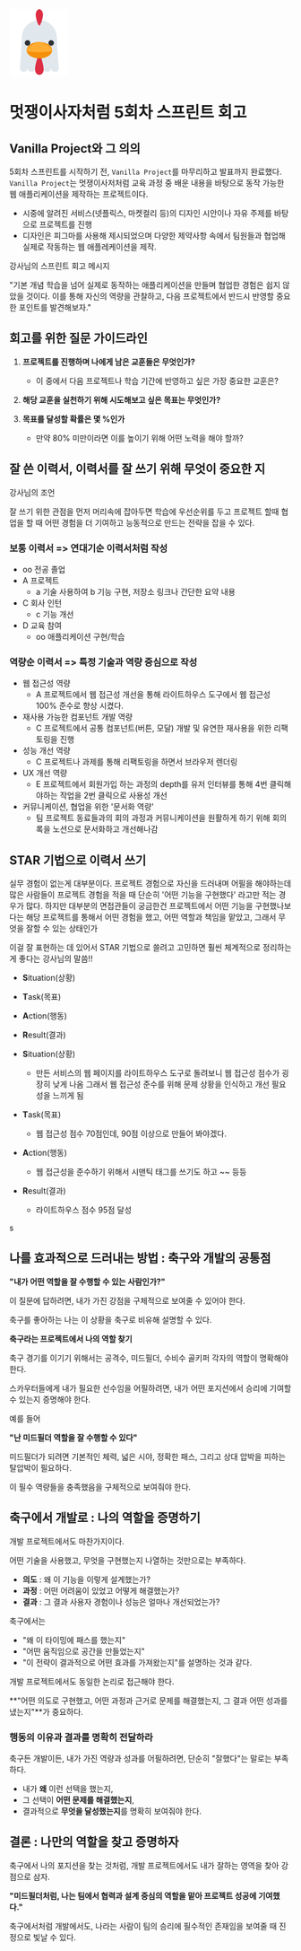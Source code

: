 <img src="image5.png">

<h1>멋쟁이사자처럼 5회차 스프린트 회고</h1>

## Vanilla Project와 그 의의

5회차 스프린트를 시작하기 전, `Vanilla Project`를 마무리하고 발표까지 완료했다.
`Vanilla Project`는 멋쟁이사저처럼 교육 과정 중 배운 내용을 바탕으로 동작 가능한 웹 애플리케이션을 제작하는 프로젝트이다.

- 시중에 알려진 서비스(넷플릭스, 마켓컬리 등)의 디자인 시안이나 자유 주제를 바탕으로 프로젝트를 진행
- 디자인은 피그마를 사용해 제시되었으며 다양한 제약사항 속에서 팀원들과 협업해 실제로 작동하는 웹 애플레케이션을 제작.

강사님의 스프린트 회고 메시지

"기본 개념 학습을 넘어 실제로 동작하는 애플리케이션을 만들며 협업한 경험은 쉽지 않았을 것이다. 이를 통해 자신의 역량을 관찰하고, 다음 프로젝트에서 반드시 반영할 중요한 포인트를 발견해보자."



## 회고를 위한 질문 가이드라인

1. **프로젝트를 진행하며 나에게 남은 교훈들은 무엇인가?**
   - 이 중에서 다음 프로젝트나 학습 기간에 반영하고 싶은 가장 중요한 교훈은?

2. **해당 교훈을 실천하기 위해 시도해보고 싶은 목표는 무엇인가?**

3. **목표를 달성할 확률은 몇 %인가**
   - 만약 80% 미만이라면 이를 높이기 위해 어떤 노력을 해야 할까?


## 잘 쓴 이력서, 이력서를 잘 쓰기 위해 무엇이 중요한 지

강사님의 조언

잘 쓰기 위한 관점을 먼저 머리속에 잡아두면 학습에 우선순위를 두고 프로젝트 할때 협업을 할 때 어떤 경험을 더 기여하고 능동적으로 만드는 전략을 잡을 수 있다.


### 보통 이력서 => 연대기순 이력서처럼 작성

- oo 전공 졸업
- A 프로젝트
  - a 기술 사용하여 b 기능 구현, 저장소 링크나 간단한 요약 내용
- C 회사 인턴
  - c 기능 개선
- D 교육 참여
  - oo 애플리케이션 구현/학습


### 역량순 이력서 => 특정 기술과 역량 중심으로 작성

- 웹 접근성 역량
  - A 프로젝트에서 웹 접근성 개선을 통해 라이트하우스 도구에서 웹 접근성 100% 준수로 향상 시켰다.
- 재사용 가능한 컴포넌트 개발 역량
  - C 프로젝트에서 공통 컴포넌트(버튼, 모달) 개발 및 유연한 재사용을 위한 리팩토링을 진행
- 성능 개선 역량
  - C 프로젝트나 과제를 통해 리팩토링을 하면서 브라우저 렌더링
- UX 개선 역량
  -  E 프로젝트에서 회원가입 하는 과정의 depth를 유저 인터뷰를 통해 4번 클릭해야하는 작업을 2번 클릭으로 사용성 개선
- 커뮤니케이션, 협업을 위한 '문서화 역량'
  - 팀 프로젝트 동료들과의 회의 과정과 커뮤니케이션을 원활하게 하기 위해 회의록을 노션으로 문서화하고 개선해나감




## STAR 기법으로 이력서 쓰기

실무 경험이 없는게 대부분이다. 프로젝트 경험으로 자신을 드러내며 어필을 해야하는데 많은 사람들이 프로젝트 경험을 적을 때 단순히 '어떤 기능을 구현했다' 라고만 적는
경우가 많다. 하지만 대부분의 면접관들이 궁금한건 프로젝트에서 어떤 기능을 구현했나보다는 해당 프로젝트를 통해서 어떤 경험을 했고, 어떤 역할과 책임을 맡았고, 그래서 무엇을 잘할 수 있는 상태인가

이걸 잘 표현하는 데 있어서 STAR 기법으로 쓸려고 고민하면 훨씬 체계적으로 정리하는게 좋다는 강사님의 말씀!!

- **S**ituation(상황)
- **T**ask(목표)
- **A**ction(행동)
- **R**esult(결과)


- **S**ituation(상황)
  - 만든 서비스의 웹 페이지를 라이트하우스 도구로 돌려보니 웹 접근성 점수가
  굉장히 낮게 나옴 그래서 웹 접근성 준수를 위해 문제 상황을 인식하고 개선 필요성을 느끼게 됨


- **T**ask(목표)
  - 웹 접근성 점수 70점인데, 90점 이상으로 만들어 봐야겠다.
  

- **A**ction(행동)
  - 웹 접근성을 준수하기 위해서 시맨틱 태그를 쓰기도 하고 ~~ 등등

- **R**esult(결과)
  - 라이트하우스 점수 95점 달성

s




## 나를 효과적으로 드러내는 방법 : 축구와 개발의 공통점

**"내가 어떤 역할을 잘 수행할 수 있는 사람인가?"**

이 질문에 답하려면, 내가 가진 강점을 구체적으로 보여줄 수 있어야 한다.

축구를 좋아하는 나는 이 상황을 축구로 비유해 설명할 수 있다.

**축구라는 프로젝트에서 나의 역할 찾기**

축구 경기를 이기기 위해서는 공격수, 미드필더, 수비수 골키퍼 각자의 역할이 명확해야 한다.

스카우터들에게 내가 필요한 선수임을 어필하려면, 내가 어떤 포지션에서 승리에 기여할 수 있는지 증명해야 한다.


예를 들어

**"난 미드필더 역할을 잘 수행할 수 있다"**

미드필더가 되려면 기본적인 체력, 넓은 시야, 정확한 패스, 그리고 상대 압박을 피하는 탈압박이 필요하다.

이 필수 역량들을 충족했음을 구체적으로 보여줘야 한다.

## 축구에서 개발로 : 나의 역할을 증명하기

개발 프로젝트에서도 마찬가지이다.

어떤 기술을 사용했고, 무엇을 구현했는지 나열하는 것만으로는 부족하다.

- **의도** : 왜 이 기능을 이렇게 설계했는가?
- **과정** : 어떤 어려움이 있었고 어떻게 해결했는가?
- **결과** : 그 결과 사용자 경험이나 성능은 얼마나 개선되었는가?

축구에서는

- "왜 이 타이밍에 패스를 했는지"
- "어떤 움직임으로 공간을 만들었는지"
- "이 전략이 결과적으로 어떤 효과를 가져왔는지"를 설명하는 것과 같다.

개발 프로젝트에서도 동일한 논리로 접근해야 한다.

**"어떤 의도로 구현했고, 어떤 과정과 근거로 문제를 해결했는지, 그 결과 어떤 성과를 냈는지"**가 중요하다.

### 행동의 이유과 결과를 명확히 전달하라

축구든 개발이든, 내가 가진 역량과 성과를 어필하려면, 단순히 "잘했다"는 말로는 부족하다.



- 내가 **왜** 이런 선택을 했는지,
- 그 선택이 **어떤 문제를 해결했는지**,
- 결과적으로 **무엇을 달성했는지**를 명확히 보여줘야 한다.


## 결론 : 나만의 역할을 찾고 증명하자

축구에서 나의 포지션을 찾는 것처럼, 개발 프로젝트에서도 내가 잘하는 영역을 찾아 강점으로 삼자.

**"미드필더처럼, 나는 팀에서 협력과 설계 중심의 역할을 맡아 프로젝트 성공에 기여했다."**

축구에서처럼 개발에서도, 나라는 사람이 팀의 승리에 필수적인 존재임을 보여줄 때 진정으로 빛날 수 있다.

